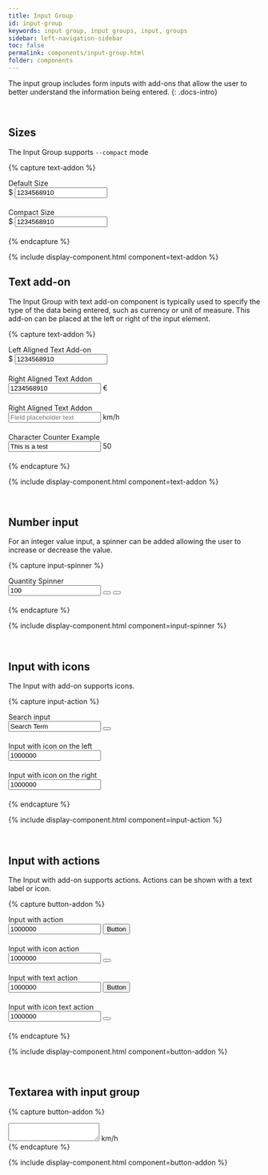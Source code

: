 ```yaml
---
title: Input Group
id: input-group
keywords: input group, input groups, input, groups
sidebar: left-navigation-sidebar
toc: false
permalink: components/input-group.html
folder: components
---
```


<style type="text/css">
.fd-form__group {
    margin-bottom: 20px;
}
</style>

The input group includes form inputs with add-ons that allow the user to better understand the information being entered.
{: .docs-intro}

<br>

## Sizes
The Input Group supports `--compact` mode

{% capture text-addon %}
<div class="fd-form__group">
    <div class="fd-form__item">
        <label class="fd-form__label" for="">Default Size </label>
        <div class="fd-input-group fd-input-group--before">
            <span class="fd-input-group__addon fd-input-group__addon--before">$</span>
            <input class="fd-input" type="text" id="" name="" value="1234568910 ">
        </div>
    </div>
</div>

<div class="fd-form__group">
    <div class="fd-form__item">
        <label class="fd-form__label" for="">Compact Size </label>
        <div class="fd-input-group fd-input-group--before fd-input-group--compact">
            <span class="fd-input-group__addon fd-input-group__addon--before">$</span>
            <input class="fd-input fd-input--compact" type="text" id="" name="" value="1234568910 ">
        </div>
    </div>
</div>
{% endcapture %}

{% include display-component.html component=text-addon %}

## Text add-on

The Input Group with text add-on component is typically used to specify the type of the data being entered, such as currency or unit of measure. This add-on can be placed at the left or right of the input element.





{% capture text-addon %}
<div class="fd-form__group">
    <div class="fd-form__item">
        <label class="fd-form__label" for="">Left Aligned Text Add-on</label>
        <div class="fd-input-group fd-input-group--before">
            <span class="fd-input-group__addon fd-input-group__addon--before">$</span>
            <input class="fd-input" type="text" id="" name="" value="1234568910 ">
        </div>
    </div>
</div>

<div class="fd-form__group">
    <div class="fd-form__item">
        <label class="fd-form__label" for="">Right Aligned Text Addon</label>
        <div class="fd-input-group fd-input-group--after">
            <input class="fd-input" type="text" id="" name="" value="1234568910 ">
            <span class="fd-input-group__addon fd-input-group__addon--after">€</span>
        </div>
    </div>
</div>

<div class="fd-form__group">
    <div class="fd-form__item">
        <label class="fd-form__label" for="">Right Aligned Text Addon</label>
        <div class="fd-input-group fd-input-group--after">
            <input class="fd-input" type="text" id="" name="" value="" placeholder="Field placeholder text">
            <span class="fd-input-group__addon fd-input-group__addon--after">km/h</span>
        </div>
    </div>
</div>

<div class="fd-form__group">
    <div class="fd-form__item">
        <label class="fd-form__label" for="">Character Counter Example</label>
        <div class="fd-input-group fd-input-group--after">
            <input class="fd-input" type="text" id="" name="" value="This is a test">
            <span class="fd-input-group__addon fd-input-group__addon--after">50</span>
        </div>
    </div>
</div>
{% endcapture %}

{% include display-component.html component=text-addon %}

<br />

## Number input

For an integer value input, a spinner can be added allowing the user to increase or decrease the value.

{% capture input-spinner %}
<div class="fd-form__group">
    <div class="fd-form__item">
        <label class="fd-form__label" for="">Quantity Spinner</label>
        <div class="fd-input-group fd-input-group--after">
            <input class="fd-input" type="number" id="spinner-1" name="" value="100" />
            <span class="fd-input-group__addon fd-input-group__addon--button fd-input-group__addon--after">
                <button class="fd-input-group__button fd-input-group__button--step-up sap-icon--slim-arrow-up" aria-label="Step up" onclick="document.getElementById('spinner-1').stepUp();"></button>
                <button class="fd-input-group__button fd-input-group__button--step-down sap-icon--slim-arrow-down" aria-label="Step down" onclick="document.getElementById('spinner-1').stepDown();"></button>
            </span>
        </div>
    </div>
</div>
{% endcapture %}

{% include display-component.html component=input-spinner %}

<br/>

## Input with icons

The Input with add-on supports icons.

{% capture input-action %}
<div class="fd-form__group">
    <div class="fd-form__item">
        <label class="fd-form__label" for="">Search input</label>
        <div class="fd-input-group">
            <input class="fd-input" type="search" id="search-1" name="" value="Search Term" placeholder="Enter Term..">
            <span class="fd-input-group__addon fd-input-group__addon--button">
                <button class="fd-input-group__button fd-input-group__button--clear" aria-label="Clear" onclick="document.getElementById('search-1').value = '';"></button>
            </span>
        </div>
    </div>
</div>

<div class="fd-form__group">
    <div class="fd-form__item">
        <label class="fd-form__label" for="">Input with icon on the left</label>
        <div class="fd-input-group fd-input-group--before">
            <span class="fd-input-group__addon fd-input-group__addon--before">
                <span class="sap-icon--globe" role="presentation"></span>
            </span>
            <input class="fd-input" type="text" id="" name="" value="1000000">
        </div>
    </div>
</div>

<div class="fd-form__group">
    <div class="fd-form__item">
        <label class="fd-form__label" for="">Input with icon on the right</label>
        <div class="fd-input-group fd-input-group--after">
            <input class="fd-input" type="text" id="" name="" value="1000000">
            <span class="fd-input-group__addon fd-input-group__addon--after">
                <span class="sap-icon--hide" role="presentation"></span>
            </span>
        </div>
    </div>
</div>
{% endcapture %}

{% include display-component.html component=input-action %}

<br>

## Input with actions

The Input with add-on supports actions. Actions can be shown with a text label or icon.

{% capture button-addon %}
<div class="fd-form__group">
    <div class="fd-form__item">
        <label class="fd-form__label" for="">Input with action</label>
        <div class="fd-input-group fd-input-group--after">
            <input class="fd-input" type="text" id="" name="" value="1000000">
            <span class="fd-input-group__addon fd-input-group__addon--button fd-input-group__addon--after">
                <button class="fd-button--light">
                    Button
                </button>
            </span>
        </div>
    </div>
</div>

<div class="fd-form__group">
    <div class="fd-form__item">
        <label class="fd-form__label" for="">Input with icon action</label>
        <div class="fd-input-group fd-input-group--after">
            <input class="fd-input" type="text" id="" name="" value="1000000">
            <span class="fd-input-group__addon fd-input-group__addon--button fd-input-group__addon--after">
                <button class="fd-button--icon fd-button--light sap-icon--navigation-down-arrow"></button>
            </span>
        </div>
    </div>
</div>

<div class="fd-form__group">
    <div class="fd-form__item">
        <label class="fd-form__label" for="">Input with text action</label>
        <div class="fd-input-group fd-input-group--after">
            <input class="fd-input" type="text" id="" name="" value="1000000">
            <span class="fd-input-group__addon fd-input-group__addon--button fd-input-group__addon--after">
                <button class="fd-button--light">
                    Button
                </button>
            </span>
        </div>
    </div>
</div>

<div class="fd-form__group">
    <div class="fd-form__item">
        <label class="fd-form__label" for="">Input with icon text action</label>
        <div class="fd-input-group fd-input-group--after">
            <input class="fd-input" type="text" id="" name="" value="1000000">
            <span class="fd-input-group__addon fd-input-group__addon--button fd-input-group__addon--after">
                <button class="fd-button--icon fd-button--light sap-icon--navigation-down-arrow"></button>
            </span>
        </div>
    </div>
</div>
{% endcapture %}

{% include display-component.html component=button-addon %}

<br>


## Textarea with input group

{% capture button-addon %}
<div class="fd-input-group fd-input-group--after">
    <textarea class="fd-textarea" id=""></textarea>
    <span class="fd-input-group__addon fd-input-group__addon--after fd-input-group__addon--textarea">
        km/h
    </span>
</div>
{% endcapture %}

{% include display-component.html component=button-addon %}

<br>
